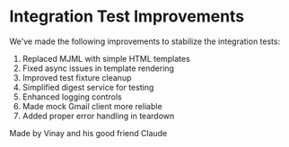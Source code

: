 # Integration Test Improvements

We've made the following improvements to stabilize the integration tests:

1. Replaced MJML with simple HTML templates
2. Fixed async issues in template rendering
3. Improved test fixture cleanup
4. Simplified digest service for testing
5. Enhanced logging controls
6. Made mock Gmail client more reliable
7. Added proper error handling in teardown

Made by Vinay and his good friend Claude

